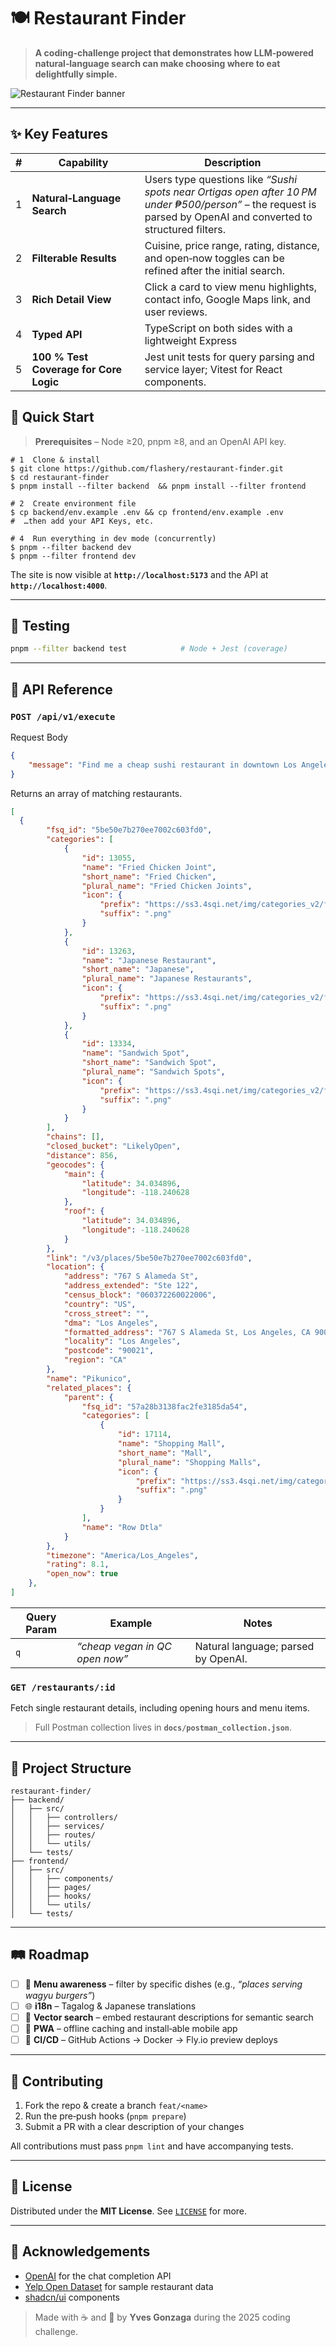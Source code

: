 # 🍽️ Restaurant Finder

> **A coding‑challenge project that demonstrates how LLM‑powered natural‑language search can make choosing where to eat delightfully simple.**

![Restaurant Finder banner](docs/assets/banner.png)

---

## ✨ Key Features

| # | Capability                             | Description                                                                                                                                                      |
| - | -------------------------------------- | ---------------------------------------------------------------------------------------------------------------------------------------------------------------- |
| 1 | **Natural‑Language Search**            | Users type questions like *“Sushi spots near Ortigas open after 10 PM under ₱500/person”* – the request is parsed by OpenAI and converted to structured filters.           |
| 2 | **Filterable Results**                 | Cuisine, price range, rating, distance, and open‑now toggles can be refined after the initial search.                                                            |
| 3 | **Rich Detail View**                   | Click a card to view menu highlights, contact info, Google Maps link, and user reviews.                                                                          |
| 4 | **Typed API**                          | TypeScript on both sides with a lightweight Express                                              |
| 5 | **100 % Test Coverage for Core Logic** | Jest unit tests for query parsing and service layer; Vitest for React components.                                                                                |

## 🚀 Quick Start

> **Prerequisites** – Node ≥20, pnpm ≥8, and an OpenAI API key.

```shell
# 1  Clone & install
$ git clone https://github.com/flashery/restaurant-finder.git
$ cd restaurant-finder
$ pnpm install --filter backend  && pnpm install --filter frontend    

# 2  Create environment file
$ cp backend/env.example .env && cp frontend/env.example .env
#  …then add your API Keys, etc.

# 4  Run everything in dev mode (concurrently)
$ pnpm --filter backend dev  
$ pnpm --filter frontend dev  
```

The site is now visible at **`http://localhost:5173`** and the API at **`http://localhost:4000`**.

---

## 🧪 Testing

```bash
pnpm --filter backend test            # Node + Jest (coverage)
```

---

## 📜 API Reference

### `POST /api/v1/execute`

Request Body

```json
{
    "message": "Find me a cheap sushi restaurant in downtown Los Angeles that's open now and has at least a 4-star rating."
}   

```

Returns an array of matching restaurants.

```json
[
  {
        "fsq_id": "5be50e7b270ee7002c603fd0",
        "categories": [
            {
                "id": 13055,
                "name": "Fried Chicken Joint",
                "short_name": "Fried Chicken",
                "plural_name": "Fried Chicken Joints",
                "icon": {
                    "prefix": "https://ss3.4sqi.net/img/categories_v2/food/friedchicken_",
                    "suffix": ".png"
                }
            },
            {
                "id": 13263,
                "name": "Japanese Restaurant",
                "short_name": "Japanese",
                "plural_name": "Japanese Restaurants",
                "icon": {
                    "prefix": "https://ss3.4sqi.net/img/categories_v2/food/japanese_",
                    "suffix": ".png"
                }
            },
            {
                "id": 13334,
                "name": "Sandwich Spot",
                "short_name": "Sandwich Spot",
                "plural_name": "Sandwich Spots",
                "icon": {
                    "prefix": "https://ss3.4sqi.net/img/categories_v2/food/deli_",
                    "suffix": ".png"
                }
            }
        ],
        "chains": [],
        "closed_bucket": "LikelyOpen",
        "distance": 856,
        "geocodes": {
            "main": {
                "latitude": 34.034896,
                "longitude": -118.240628
            },
            "roof": {
                "latitude": 34.034896,
                "longitude": -118.240628
            }
        },
        "link": "/v3/places/5be50e7b270ee7002c603fd0",
        "location": {
            "address": "767 S Alameda St",
            "address_extended": "Ste 122",
            "census_block": "060372260022006",
            "country": "US",
            "cross_street": "",
            "dma": "Los Angeles",
            "formatted_address": "767 S Alameda St, Los Angeles, CA 90021",
            "locality": "Los Angeles",
            "postcode": "90021",
            "region": "CA"
        },
        "name": "Pikunico",
        "related_places": {
            "parent": {
                "fsq_id": "57a28b3138fac2fe3185da54",
                "categories": [
                    {
                        "id": 17114,
                        "name": "Shopping Mall",
                        "short_name": "Mall",
                        "plural_name": "Shopping Malls",
                        "icon": {
                            "prefix": "https://ss3.4sqi.net/img/categories_v2/shops/mall_",
                            "suffix": ".png"
                        }
                    }
                ],
                "name": "Row Dtla"
            }
        },
        "timezone": "America/Los_Angeles",
        "rating": 8.1,
        "open_now": true
    },
]
```

| Query Param | Example                        | Notes                               |
| ----------- | ------------------------------ | ----------------------------------- |
| `q`         | *“cheap vegan in QC open now”* | Natural language; parsed by OpenAI. |

### `GET /restaurants/:id`

Fetch single restaurant details, including opening hours and menu items.

> Full Postman collection lives in **`docs/postman_collection.json`**.

---

## 📂 Project Structure

```
restaurant-finder/
├── backend/
│   ├── src/
│   │   ├── controllers/
│   │   ├── services/
│   │   ├── routes/
│   │   └── utils/
│   └── tests/
├── frontend/
│   ├── src/
│   │   ├── components/
│   │   ├── pages/
│   │   ├── hooks/
│   │   └── utils/
│   └── tests/
```

---

## 🛤️ Roadmap

* [ ] 🍱 **Menu awareness** – filter by specific dishes (e.g., *“places serving wagyu burgers”*)
* [ ] 🌐 **i18n** – Tagalog & Japanese translations
* [ ] 📡 **Vector search** – embed restaurant descriptions for semantic search
* [ ] 📱 **PWA** – offline caching and install‑able mobile app
* [ ] 🔄 **CI/CD** – GitHub Actions → Docker → Fly.io preview deploys

---

## 🤝 Contributing

1. Fork the repo & create a branch `feat/<name>`
2. Run the pre‑push hooks (`pnpm prepare`)
3. Submit a PR with a clear description of your changes

All contributions must pass `pnpm lint` and have accompanying tests.

---

## 📝 License

Distributed under the **MIT License**. See [`LICENSE`](LICENSE) for more.

---

## 🙏 Acknowledgements

* [OpenAI](https://openai.com) for the chat completion API
* [Yelp Open Dataset](https://www.yelp.com/dataset) for sample restaurant data
* [shadcn/ui](https://ui.shadcn.com) components

> Made with ☕ and 🍜 by **Yves Gonzaga** during the 2025 coding challenge.
